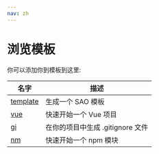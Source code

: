 ```yaml
---
nav: zh
---
```


# 浏览模板

你可以添加你到模板到这里:

|名字|描述|
|---|---|
|[template](https://github.com/egoist/template-template)|生成一个 SAO 模板|
|[vue](https://github.com/egoist/template-vue)|快速开始一个 Vue 项目|
|[gi](https://github.com/egoist/template-gi)|在你的项目中生成 .gitignore 文件|
|[nm](https://github.com/egoist/template-nm)|快速开始一个 npm 模块|
